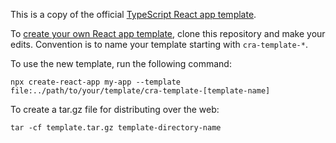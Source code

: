 This is a copy of the official [TypeScript React app template](https://github.com/facebook/create-react-app/tree/main/packages/cra-template-typescript). 

To [create your own React app template](https://create-react-app.dev/docs/custom-templates/), clone this repository and make your edits. Convention is to name your template starting with `cra-template-*`.

To use the new template, run the following command:
```
npx create-react-app my-app --template file:../path/to/your/template/cra-template-[template-name]
```
To create a tar.gz file for distributing over the web:
```
tar -cf template.tar.gz template-directory-name
```